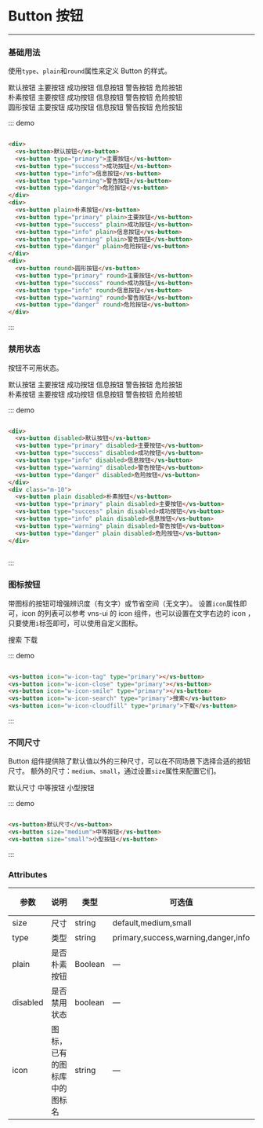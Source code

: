 # Button 按钮
----
### 基础用法
使用```type```、```plain```和```round```属性来定义 Button 的样式。

<div class="demo-block">
  <div>
    <vs-button>默认按钮</vs-button>
    <vs-button type="primary">主要按钮</vs-button>
    <vs-button type="success">成功按钮</vs-button>
    <vs-button type="info">信息按钮</vs-button>
    <vs-button type="warning">警告按钮</vs-button>
    <vs-button type="danger">危险按钮</vs-button>
  </div>
  <div class="m-10">
    <vs-button plain>朴素按钮</vs-button>
    <vs-button type="primary" plain>主要按钮</vs-button>
    <vs-button type="success" plain>成功按钮</vs-button>
    <vs-button type="info" plain>信息按钮</vs-button>
    <vs-button type="warning" plain>警告按钮</vs-button>
    <vs-button type="danger" plain>危险按钮</vs-button>
  </div>
  <div class="m-10">
    <vs-button round>圆形按钮</vs-button>
    <vs-button type="primary" round>主要按钮</vs-button>
    <vs-button type="success" round>成功按钮</vs-button>
    <vs-button type="info" round>信息按钮</vs-button>
    <vs-button type="warning" round>警告按钮</vs-button>
    <vs-button type="danger" round>危险按钮</vs-button>
  </div>
</div>

::: demo
```html

<div>
  <vs-button>默认按钮</vs-button>
  <vs-button type="primary">主要按钮</vs-button>
  <vs-button type="success">成功按钮</vs-button>
  <vs-button type="info">信息按钮</vs-button>
  <vs-button type="warning">警告按钮</vs-button>
  <vs-button type="danger">危险按钮</vs-button>
</div>
<div>
  <vs-button plain>朴素按钮</vs-button>
  <vs-button type="primary" plain>主要按钮</vs-button>
  <vs-button type="success" plain>成功按钮</vs-button>
  <vs-button type="info" plain>信息按钮</vs-button>
  <vs-button type="warning" plain>警告按钮</vs-button>
  <vs-button type="danger" plain>危险按钮</vs-button>
</div>
<div>
  <vs-button round>圆形按钮</vs-button>
  <vs-button type="primary" round>主要按钮</vs-button>
  <vs-button type="success" round>成功按钮</vs-button>
  <vs-button type="info" round>信息按钮</vs-button>
  <vs-button type="warning" round>警告按钮</vs-button>
  <vs-button type="danger" round>危险按钮</vs-button>
</div>

```
:::

### 禁用状态

按钮不可用状态。

<div class="demo-block">
  <div>
    <vs-button disabled>默认按钮</vs-button>
    <vs-button type="primary" disabled>主要按钮</vs-button>
    <vs-button type="success" disabled>成功按钮</vs-button>
    <vs-button type="info" disabled>信息按钮</vs-button>
    <vs-button type="warning" disabled>警告按钮</vs-button>
    <vs-button type="danger" disabled>危险按钮</vs-button>
  </div>
  <div class="m-10">
    <vs-button plain disabled>朴素按钮</vs-button>
    <vs-button type="primary" plain disabled>主要按钮</vs-button>
    <vs-button type="success" plain disabled>成功按钮</vs-button>
    <vs-button type="info" plain disabled>信息按钮</vs-button>
    <vs-button type="warning" plain disabled>警告按钮</vs-button>
    <vs-button type="danger" plain disabled>危险按钮</vs-button>
  </div>
</div>

::: demo
```html

<div>
  <vs-button disabled>默认按钮</vs-button>
  <vs-button type="primary" disabled>主要按钮</vs-button>
  <vs-button type="success" disabled>成功按钮</vs-button>
  <vs-button type="info" disabled>信息按钮</vs-button>
  <vs-button type="warning" disabled>警告按钮</vs-button>
  <vs-button type="danger" disabled>危险按钮</vs-button>
</div>
<div class="m-10">
  <vs-button plain disabled>朴素按钮</vs-button>
  <vs-button type="primary" plain disabled>主要按钮</vs-button>
  <vs-button type="success" plain disabled>成功按钮</vs-button>
  <vs-button type="info" plain disabled>信息按钮</vs-button>
  <vs-button type="warning" plain disabled>警告按钮</vs-button>
  <vs-button type="danger" plain disabled>危险按钮</vs-button>
</div>
  
```
:::

### 图标按钮
带图标的按钮可增强辨识度（有文字）或节省空间（无文字）。
设置```icon```属性即可，icon 的列表可以参考 vns-ui 的 icon 组件，也可以设置在文字右边的 icon ，只要使用```i```标签即可，可以使用自定义图标。
<div class="demo-block">
  <vs-button icon="w-icon-tag" type="primary"></vs-button>
  <vs-button icon="w-icon-close" type="primary"></vs-button>
  <vs-button icon="w-icon-smile" type="primary"></vs-button>
  <vs-button icon="w-icon-search" type="primary">搜索</vs-button>
  <vs-button icon="w-icon-cloudfill" type="primary">下载</vs-button>
</div>

::: demo
```html

<vs-button icon="w-icon-tag" type="primary"></vs-button>
<vs-button icon="w-icon-close" type="primary"></vs-button>
<vs-button icon="w-icon-smile" type="primary"></vs-button>
<vs-button icon="w-icon-search" type="primary">搜索</vs-button>
<vs-button icon="w-icon-cloudfill" type="primary">下载</vs-button>

```
:::


### 不同尺寸

Button 组件提供除了默认值以外的三种尺寸，可以在不同场景下选择合适的按钮尺寸。
额外的尺寸：```medium```、```small```，通过设置```size```属性来配置它们。
<div class="demo-block">
  <vs-button>默认尺寸</vs-button>
  <vs-button size="medium">中等按钮</vs-button>
  <vs-button size="small">小型按钮</vs-button>
</div>

::: demo
```html

<vs-button>默认尺寸</vs-button>
<vs-button size="medium">中等按钮</vs-button>
<vs-button size="small">小型按钮</vs-button>

```
:::

### Attributes
| 参数      | 说明    | 类型      | 可选值       | 默认值   |
|---------- |-------- |---------- |-------------  |-------- |
| size     | 尺寸   | string  |   default,medium,small            |    —     |
| type     | 类型   | string    |   primary,success,warning,danger,info |     —    |
| plain     | 是否朴素按钮   | Boolean    | — | false   |
| disabled  | 是否禁用状态    | boolean   | —   | false   |
| icon  | 图标，已有的图标库中的图标名 | string   |  —  |  —  |

